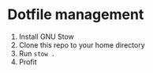 # Dotfile management

1. Install GNU Stow
2. Clone this repo to your home directory
3. Run `stow .`
4. Profit
